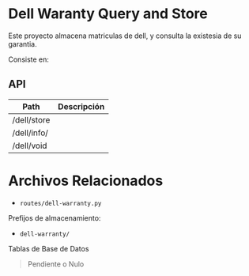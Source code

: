 # Dell Waranty Query and Store

Este proyecto almacena matriculas de dell, y consulta la existesia de su garantia.

Consiste en:


## API

| Path                  | Descripción |
| --------------------- | ----------- |
| /dell/store           |             |
| /dell/info/<id>       |             |
| /dell/void            |             |


# Archivos Relacionados

 - `routes/dell-warranty.py`

Prefijos de almacenamiento: 

 - `dell-warranty/`

Tablas de Base de Datos

> Pendiente o Nulo
